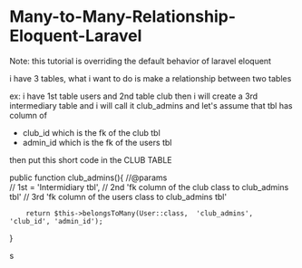 # Many-to-Many-Relationship-Eloquent-Laravel

Note: this tutorial is overriding the default behavior of laravel eloquent 

i have 3 tables, what i want to do is make a relationship between two tables

ex: i have 1st table users and  2nd table club
  then i will create a 3rd intermediary table and i will call it club_admins and let's assume that tbl has column of 
  * club_id which is the fk of the club tbl
  * admin_id which is the fk of the users tbl

then put this short code in the CLUB TABLE 


  public function club_admins(){
        //@params    
        // 1st =  'Intermidiary tbl', 
        // 2nd 'fk column of the club class to club_admins tbl'
        // 3rd 'fk column of the users class to club_admins tbl'

        return $this->belongsToMany(User::class,  'club_admins', 'club_id', 'admin_id');
  }
  
s
